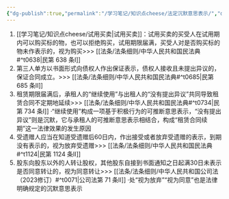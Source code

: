 ```yaml
---
{"dg-publish":true,"permalink":"/学习笔记/知识点cheese/法定沉默意思表示/","dgPassFrontmatter":true}
---
```


1. [[学习笔记/知识点cheese/试用买卖\|试用买卖]]：试用买卖的买受人在试用期内可以购买标的物，也可以拒绝购买，试用期限届满，买受人对是否购买标的物未作表示的，视为购买>>> [[法条/法条细则/中华人民共和国民法典#^t0638\|民第 638 条Ⅰ]]
2. 第三人单方以书面形式向债权人作出保证表示，债权人接收且未提出异议的，保证合同成立。>>> [[法条/法条细则/中华人民共和国民法典#^t0685\|民第 685 条Ⅱ]]
3. 租赁期限届满后，承租人的“继续使用”与出租人的“没有提出异议”共同导致租赁合同不定期地延续>>> [[法条/法条细则/中华人民共和国民法典#^t0734\|民第 734 条Ⅰ]]
·“继续使用”构成一项基于积极行为的可推断意思表示，“没有提出异议”则是沉默，它与承租人的可推断意思表示相结合，构成“租赁合同续期”这一法律效果的发生原因
4. 受遗赠人应当在知道受遗赠后60日内，作出接受或者放弃受遗赠的表示，到期没有表示的，视为放弃受遗赠>>> [[法条/法条细则/中华人民共和国民法典#^t1124\|民第 1124 条Ⅱ]]
5. 股东向股东以外的人转让股权，其他股东自接到书面通知之日起满30日未表示是否同意转让的，视为同意转让>>> [[法条/法条细则/中华人民共和国公司法（2023修订）#^t0071\|公司法第 71 条Ⅱ]]
·处“视为放弃”“视为同意”也是法律明确规定的沉默意思表示
